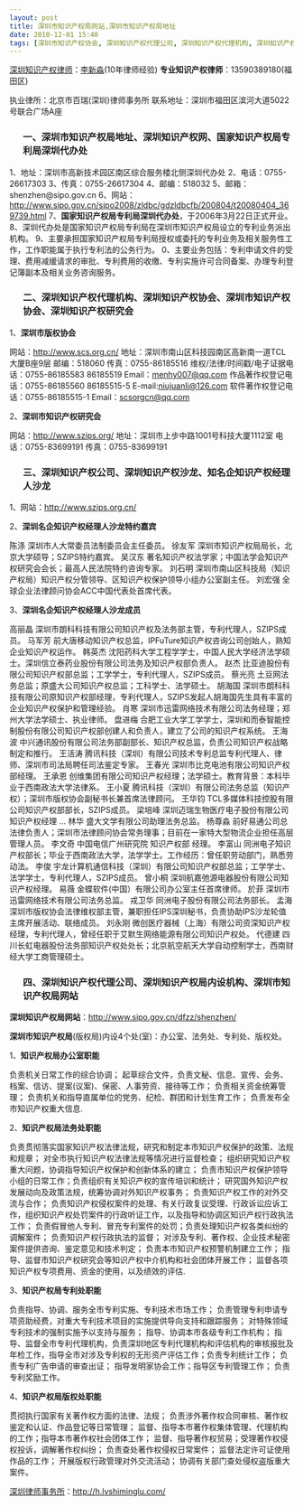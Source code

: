 ```yaml
---
layout: post
title: 深圳市知识产权局网站,深圳市知识产权局地址
date: 2010-12-01 15:40
tags: [深圳市知识产权协会, 深圳知识产权代理公司, 深圳知识产权代理机构, 深圳知识产权公司, 深圳知识产权协会, 深圳知识产权局, 深圳知识产权律师, 深圳知识产权沙龙, 深圳知识产权研究会, 深圳知识产权网]
---
```

<a href="http://h.lvshiminglu.com/law/category/ipr" target="_blank">深圳知识产权律师</a>：<a href="http://h.lvshiminglu.com/ask" target="_blank">李新淼</a>(10年律师经验)
<strong>专业知识产权律师</strong>：13590389180(福田区)

执业律所：北京市百瑞(深圳)律师事务所
联系地址：深圳市福田区滨河大道5022号联合广场A座
<ol>
<h3>一、深圳市知识产权局地址、深圳知识产权网、国家知识产权局专利局深圳代办处</h3>
</ol>
1、地址：深圳市高新技术园区南区综合服务楼北侧深圳代办处
2、电话：0755-26617303
3、传真：0755-26617304
4、邮编：518032
5、邮箱：shenzhen@sipo.gov.cn
6、网站：<a href="http://www.sipo.gov.cn/sipo2008/zldbc/gdzldbcfb/200804/t20080404_369739.html" target="_blank">http://www.sipo.gov.cn/sipo2008/zldbc/gdzldbcfb/200804/t20080404_369739.html</a>
7、<strong>国家知识产权局专利局深圳代办处</strong>，于2006年3月22日正式开业。
8、深圳代办处是国家知识产权局专利局在深圳市知识产权局设立的专利业务派出机构。
9、主要承担国家知识产权局专利局授权或委托的专利业务及相关服务性工作，工作职能属于执行专利法的公务行为。
0、主要业务包括：专利申请文件的受理、费用减缓请求的审批、专利费用的收缴、专利实施许可合同备案、办理专利登记簿副本及相关业务咨询服务。
<ol>
<h3>二、深圳知识产权代理机构、深圳知识产权协会、深圳市知识产权协会、深圳知识产权研究会</h3>
</ol>
1、<strong>深圳市版权协会</strong>

网站：<a href="http://www.scs.org.cn/" target="_blank">http://www.scs.org.cn/</a>
地址：深圳市南山区科技园南区高新南一道TCL大厦B座9层
邮编：518060
传真：0755-86185516
维权/法律/时间戳/电子证据电话：0755-86185583  86185519  Email：menhy007@qq.com
作品著作权登记电话：0755-86185560  86185515-5  E-mail:niujuanli@126.com
软件著作权登记电话：0755-86185515-1  Email：scsorgcn@qq.com

2、<strong>深圳市知识产权研究会</strong>

网站：<a href="http://www.szips.org/" target="_blank">http://www.szips.org/</a>
地址：深圳市上步中路1001号科技大厦1112室
电话：0755-83699191
传真：0755-83699191
<ol>
<h3>三、深圳知识产权公司、深圳知识产权沙龙、知名企知识产权经理人沙龙</h3>
</ol>
1、网站：<a href="http://www.szips.org.cn/" target="_blank">http://www.szips.org.cn/</a>

2、<strong>深圳名企知识产权经理人沙龙特约嘉宾</strong>

陈涤    深圳市人大常委员法制委员会主任委员。
徐友军  深圳市知识产权局局长，北京大学硕导；SZIPS特约嘉宾。
吴汉东  著名知识产权法学家；中国法学会知识产权研究会会长；最高人民法院特约咨询专家。
刘石明  深圳市南山区科技局（知识产权局）知识产权分管领导、区知识产权保护领导小组办公室副主任。
刘宏强  全球企业法律顾问协会ACC中国代表处首席代表。

3、<strong>深圳名企知识产权经理人沙龙成员</strong>

高丽晶 	深圳市朗科科技有限公司知识产权及法务部主管，专利代理人，SZIPS成员。
马军芳  前大唐移动知识产权总监，IPFuTure知识产权咨询公司创始人，熟知企业知识产权运作。
韩英杰 	沈阳药科大学工程学学士，中国人民大学经济法学硕士。深圳信立泰药业股份有限公司法务及知识产权部负责人。
赵杰 	比亚迪股份有限公司知识产权部总监；工学学士，专利代理人，SZIPS成员。
蔡光亮 	土豆网法务总监；原盛大公司知识产权总监；工科学士、法学硕士。
胡海国 	深圳市朗科科技有限公司原知识产权部经理，专利代理人，SZIPS发起人胡海国先生具有丰富的企业知识产权保护和管理经验。
肖寒 	深圳市迅雷网络技术有限公司法务经理；郑州大学法学硕士、执业律师。
盘进梅 	合肥工业大学工学学士，深圳和而泰智能控制股份有限公司知识产权部创建人和负责人，建立了公司的知识产权系统。
王海波 	中兴通讯股份有限公司法务部副部长、知识产权总监，负责公司知识产权战略制定和推行。
王活涛  腾讯科技（深圳）有限公司技术专利总监专利代理人、律师、深圳市司法局聘任司法鉴定专家。
王春光 	深圳市比克电池有限公司知识产权部经理。
王承恩 	创维集团有限公司知识产权经理；法学硕士。教育背景：本科毕业于西南政法大学法律系。
王小夏 	腾讯科技（深圳）有限公司法务总监（知识产权）；深圳市版权协会副秘书长兼首席法律顾问。
王华钧 	TCL多媒体科技控股有限公司知识产权部部长，SZIPS成员。
梁培峰 	深圳迈瑞生物医疗电子股份有限公司知识产权经理 …
林华 	盛大文学有限公司助理法务总监。
杨尊淼 	前好易通公司总法律负责人；深圳市法律顾问协会常务理事；目前在一家特大型物流企业担任高层管理人员。
李文奇 	中国电信广州研究院 知识产权部 经理。
李富山 	同洲电子知识产权部长；毕业于西南政法大学，法学学士。工作经历：曾任职劳动部门，熟悉劳动法。
李俊 	宇龙计算机通信科技（深圳）有限公司知识产权部总监；工学学士、法学学士，专利代理人，SZIPS成员。
曾小桐 	深圳航嘉弛源电器股份有限公司知识产权经理。
易薇 	金蝶软件(中国）有限公司办公室主任首席律师。
於菲   	深圳市迅雷网络技术有限公司法务总监。
戎卫华 	同洲电子股份有限公司法务部长。
孟海 	深圳市版权协会法律维权部主管，兼职担任IPS深圳秘书，负责协助IPS沙龙轮值主席开展活动、联络成员。
刘永刚  微创医疗器械（上海）有限公司资深知识产权经理，专利代理人，曾经任职于艾默生网络能源有限公司知识产权处。
代德建 	四川长虹电器股份法务部知识产权处处长；北京航空航天大学自动控制学士，西南财经大学工商管理硕士。
<ol>
<h3>四、深圳知识产权代理公司、深圳知识产权局内设机构、深圳市知识产权局网站</h3>
</ol>
<strong>深圳知识产权局网站</strong>：<a href="http://www.sipo.gov.cn/dfzz/shenzhen/" target="_blank">http://www.sipo.gov.cn/dfzz/shenzhen/</a>

<strong>深圳市知识产权局</strong>(版权局)内设4个处(室)：办公室、法务处、专利处、版权处。

1、<strong>知识产权局办公室职能</strong>

负责机关日常工作的综合协调；
起草综合文件，负责文秘、信息、宣传、会务、档案、信访、提案(议案)、保密、人事劳资、接待等工作；
负责相关资金统筹管理；
负责机关和指导直属单位的党务、纪检、群团和计划生育工作；
负责发布全市知识产权重大信息.

2、<strong>知识产权局法务处职能</strong>

负责贯彻落实国家知识产权法律法规，研究和制定本市知识产权保护的政策、法规和规章；
对全市执行知识产权法律法规等情况进行监督检查；
组织研究知识产权重大问题，协调指导知识产权保护和创新体系的建立；
负责市知识产权保护领导小组的日常工作；负责组织有关知识产权的宣传培训和统计；
研究国外知识产权发展动向及政策法规，统筹协调对外知识产权事务；
负责知识产权工作的对外交流与合作；
负责知识产权侵权案件的处理、有关行政复议受理、行政诉讼应诉工作，组织知识产权处罚案件的行政听证工作，以及指导和协调区知识产权行政执法工作；
负责假冒他人专利、冒充专利案件的处罚；负责处理知识产权各类纠纷的调解案件；
负责知识产权行政执法的监督；
对涉及专利、著作权、企业技术秘密案件提供咨询、鉴定意见和技术判定；
负责本市知识产权预警机制建立工作；
指导、监督市知识产权研究会等知识产权中介机构和社会团体开展工作；
监督各项知识产权专项费用、资金的使用，以及绩效的评估.

3、<strong>知识产权局专利处职能</strong>

负责指导、协调、服务全市专利实施、专利技术市场工作；
负责管理专利申请专项资助经费，对重大专利技术项目的实施提供导向支持和跟踪服务；
对特殊领域专利技术的强制实施予以支持与服务；
指导、协调本市各级专利工作机构；
指导、监督全市专利代理机构，负责深圳地区专利代理机构和评估机构的审核报批及年检工作，指导全市对涉及专利权的无形资产评估工作；负责专利统计工作；
负责专利广告申请的审查出证；
指导发明家协会工作；指导区专利管理工作；
负责专利奖励工作。

4、<strong>知识产权局版权处职能</strong>

贯彻执行国家有关著作权方面的法律、法规；
负责涉外著作权合同审核、著作权鉴定和认证、作品登记等日常管理；
监督、指导本市著作权集体管理、代理机构的工作；指导本市著作权社会团体工作；
监督、指导著作权贸易；受理著作权侵权投诉，调解著作权纠纷；
负责查处著作权侵权日常案件；
监督法定许可证使用作品的工作；
开展版权行政管理对外交流活动；
协调有关部门查处侵权盗版重大案件。

<a href="http://h.lvshiminglu.com/">深圳律师事务所</a>：<a href="http://h.lvshiminglu.com/">http://h.lvshiminglu.com/</a>

